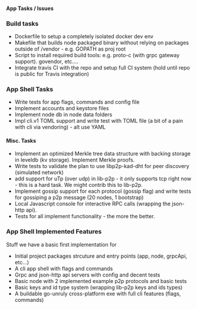 #### App Tasks / Issues

### Build tasks
- Dockerfile to setup a completely isolated docker dev env
- Makefile that builds node packaged binary without relying on packages outside of /vendor - e.g. GOPATH as proj root
- Script to install required build tools: e.g. proto-c (with grpc gateway support). govendor, etc....
- Integrate travis CI with the repo and setup full CI system (hold until repo is public for Travis integration)

### App Shell Tasks
- Write tests for app flags, commands and config file
- Implement accounts and keystore files
- Implement node db in node data folders
- Impl cli.v1 TOML support and write test with TOML file (a bit of a pain with cli via vendoring) - alt use YAML

#### Misc. Tasks
- Implement an optimized Merkle tree data structure with backing storage in leveldb (kv storage). Implement Merkle proofs.
- Write tests to validate the plan to use libp2p-kad-dht for peer discovery (simulated network)
- add support for uTp (over udp) in lib-p2p - it only supports tcp right now - this is a hard task. We might contrib this to lib-p2p.
- Implement gossip support for each protocol (gossip flag) and write tests for gossiping a p2p message (20 nodes, 1 bootstrap)
- Local Javascript console for interactive RPC calls (wrapping the json-http api).
- Tests for all implement functionality - the more the better.

### App Shell Implemented Features

Stuff we have a basic first implementation for

- Initial project packages strcuture and entry points (app, node, grpcApi, etc...)
- A cli app shell with flags and commands
- Grpc and json-http api servers with config and decent tests
- Basic node with 2 implemented example p2p protocols and basic tests
- Basic keys and id type system (wrapping lib-p2p keys and ids types)
- A buildable go-unruly cross-platform exe with full cli features (flags, commands)
